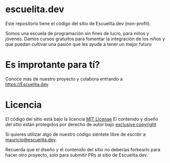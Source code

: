 # escuelita.dev

Este repositorio tiene el código del sitio de Escuelita.dev (non-profit).

Somos una escuela de programación sin fines de lucro, para niños y jóvenes. Damos cursos gratuitos para fomentar la integración de los niños y que puedan cultivar una pasión que les ayude a tener un mejor futuro 

# Es improtante para tí?

Conoce más de nuestro proyecto y colabora entrando a https://Escuelita.dev

# Licencia

El código del sitio está bajo la licencia [MIT License](https://choosealicense.com/licenses/mit/)
El contenido y diseño del sitio están protegidos por derecho de autor bajo [exclusive copyright](https://choosealicense.com/no-permission/)

Si quieres utilizar algo de nuestro código siéntete libre de escribr a mauricio@escuelita.dev. 

Recuerda que el diseño y el contenido del sitio no deberías forkearlo para hacer otro proyecto, solo para submitir PRs al sitio de Escuelita.dev.
